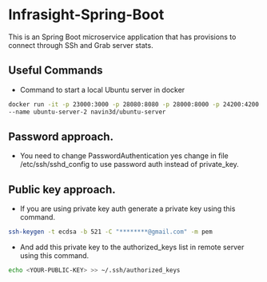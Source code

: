 # Infrasight-Spring-Boot
This is an Spring Boot microservice application that has provisions to connect through SSh and Grab server stats.

## Useful Commands

- Command to start a local Ubuntu server in docker
```bash
docker run -it -p 23000:3000 -p 28080:8080 -p 28000:8000 -p 24200:4200 -p 2022:22
--name ubuntu-server-2 navin3d/ubuntu-server
```

## Password approach.
- You need to change PasswordAuthentication yes change in file /etc/ssh/sshd_config to use password auth instead of private_key.

## Public key approach.
- If you are using private key auth generate a private key using this command.
```bash
ssh-keygen -t ecdsa -b 521 -C "********@gmail.com" -m pem
```
- And add this private key to the authorized_keys list in remote server using this command.
```bash
echo <YOUR-PUBLIC-KEY> >> ~/.ssh/authorized_keys
```
